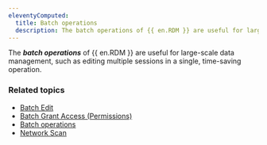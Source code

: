 ```yaml
---
eleventyComputed:
  title: Batch operations
  description: The batch operations of {{ en.RDM }} are useful for large-scale data management, such as editing multiple sessions in a single, time-saving operation.
---
```

The ***batch operations*** of {{ en.RDM }} are useful for large-scale data management, such as editing multiple sessions in a single, time-saving operation.

### Related topics  

* [Batch Edit](https://docs.devolutions.net/rdm/windows/commands/edit/batch/batch-edit/#batch-edit-options)  
* [Batch Grant Access (Permissions)](https://docs.devolutions.net/rdm/windows/commands/administration/settings/system-settings/vault-management/batch-grant-access/)
* [Batch operations](https://docs.devolutions.net/rdm/windows/commands/edit/batch/batch-edit/#batch-edit-options)
* [Network Scan](https://docs.devolutions.net/rdm/windows/commands/file/import/network-scan/)
